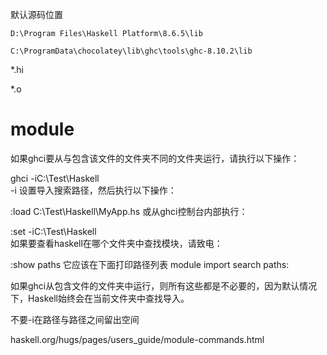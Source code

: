 


默认源码位置


```
D:\Program Files\Haskell Platform\8.6.5\lib

C:\ProgramData\chocolatey\lib\ghc\tools\ghc-8.10.2\lib
```

*.hi


*.o

# module






如果ghci要从与包含该文件的文件夹不同的文件夹运行，请执行以下操作：

ghci -iC:\Test\Haskell\
-i 设置导入搜索路径，然后执行以下操作：

:load C:\Test\Haskell\MyApp.hs
或从ghci控制台内部执行：

:set -iC:\Test\Haskell\
如果要查看haskell在哪个文件夹中查找模块，请致电：

:show paths
它应该在下面打印路径列表 module import search paths:

如果ghci从包含文件的文件夹中运行，则所有这些都是不必要的，因为默认情况下，Haskell始终会在当前文件夹中查找导入。

不要-i在路径与路径之间留出空间



haskell.org/hugs/pages/users_guide/module-commands.html


